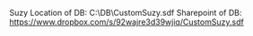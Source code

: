 Suzy
Location of DB:
C:\DB\CustomSuzy.sdf
Sharepoint of DB:
https://www.dropbox.com/s/92wajre3d39wjiq/CustomSuzy.sdf
